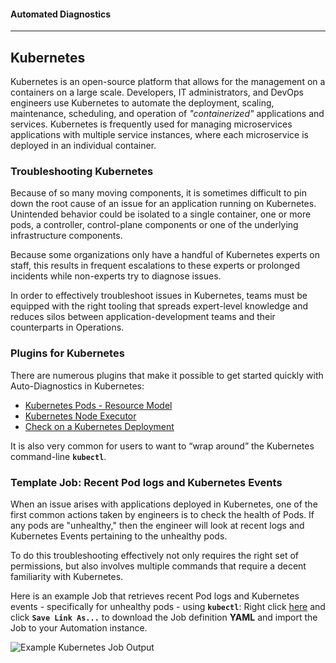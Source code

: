 #### Automated Diagnostics
---

## Kubernetes
Kubernetes is an open-source platform that allows for the management on a containers on a large scale. 
Developers, IT administrators, and DevOps engineers use Kubernetes to automate the deployment, scaling, maintenance, scheduling, and operation of _"containerized"_ applications and services. 
Kubernetes is frequently used for managing microservices applications with multiple service instances, where each microservice is deployed in an individual container. 

### Troubleshooting Kubernetes
Because of so many moving components, it is sometimes difficult to pin down the root cause of an issue for an application running on Kubernetes.
Unintended behavior could be isolated to a single container, one or more pods, a controller, control-plane components or one of the underlying infrastructure components.

Because some organizations only have a handful of Kubernetes experts on staff, this results in frequent escalations to these experts or prolonged incidents while non-experts try to diagnose issues.

In order to effectively troubleshoot issues in Kubernetes, teams must be equipped with the right tooling that spreads expert-level knowledge and reduces silos between application-development teams and their counterparts in Operations.

### Plugins for Kubernetes
There are numerous plugins that make it possible to get started quickly with Auto-Diagnostics in Kubernetes:

* [Kubernetes Pods - Resource Model](https://github.com/rundeck-plugins/kubernetes#resource-model)
* [Kubernetes Node Executor](https://github.com/rundeck-plugins/kubernetes#node-executor)
* [Check on a Kubernetes Deployment](https://github.com/rundeck-plugins/kubernetes#create--update--delete--check--wait-a-deployment)

It is also very common for users to want to “wrap around” the Kubernetes command-line **`kubectl`**.

### Template Job: Recent Pod logs and Kubernetes Events

When an issue arises with applications deployed in Kubernetes, one of the first common actions taken by engineers is to check the health of Pods.
If any pods are "unhealthy," then the engineer will look at recent logs and Kubernetes Events pertaining to the unhealthy pods.

To do this troubleshooting effectively not only requires the right set of permissions, but also involves multiple commands that require a decent familiarity with Kubernetes.

Here is an example Job that retrieves recent Pod logs and Kubernetes events - specifically for unhealthy pods - using **`kubectl`**:
Right click [here](https://raw.githubusercontent.com/rundeck/docs/4.0.x/docs/assets/text/sample_k8s_job.yaml) and click **`Save Link As...`** to download the Job definition **YAML** and import the Job to your Automation instance.

![Example Kubernetes Job Output](@assets/img/example-k8s-job-output.png)